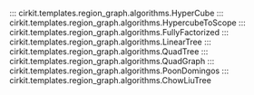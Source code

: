 ::: cirkit.templates.region_graph.algorithms.HyperCube
::: cirkit.templates.region_graph.algorithms.HypercubeToScope
::: cirkit.templates.region_graph.algorithms.FullyFactorized
::: cirkit.templates.region_graph.algorithms.LinearTree
::: cirkit.templates.region_graph.algorithms.QuadTree
::: cirkit.templates.region_graph.algorithms.QuadGraph
::: cirkit.templates.region_graph.algorithms.PoonDomingos
::: cirkit.templates.region_graph.algorithms.ChowLiuTree